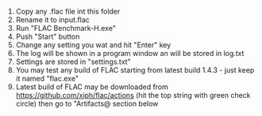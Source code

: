 1. Copy any .flac file int this folder
2. Rename it to input.flac
3. Run "FLAC Benchmark-H.exe"
4. Push "Start" button
5. Change any setting you wat and hit "Enter" key
6. The log will be shown in a program window an will be stored in log.txt
7. Settings are stored in "settings.txt"
8. You may test any build of FLAC starting from latest build 1.4.3 - just keep it named "flac.exe"
9. Latest build of FLAC may be downloaded from https://github.com/xiph/flac/actions (hit the top string with green check circle) then go to "Artifacts@ section below
